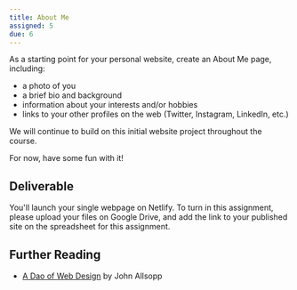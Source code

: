 ```yaml
---
title: About Me
assigned: 5
due: 6
---
```


As a starting point for your personal website, create an About Me page, including:

- a photo of you
- a brief bio and background
- information about your interests and/or hobbies
- links to your other profiles on the web (Twitter, Instagram, LinkedIn, etc.)

We will continue to build on this initial website project throughout the course.

For now, have some fun with it!


Deliverable
-----------

You'll launch your single webpage on Netlify. To turn in this assignment, please upload your files on Google Drive, and add the link to your published site on the spreadsheet for this assignment.


Further Reading
---------------

- [A Dao of Web Design](https://alistapart.com/article/dao) by John Allsopp
